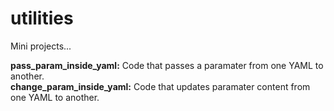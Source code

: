 # utilities
Mini projects...

**pass_param_inside_yaml:** Code that passes a paramater from one YAML to another.  
**change_param_inside_yaml:** Code that updates paramater content from one YAML to another.
